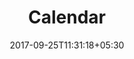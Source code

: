 ---
title: "Calendar"
date: 2017-09-25T11:31:18+05:30
layout: calendar
status: "In Process"
property: "Chalston Beach Resort"
url: /rates-availability/calendar/chalston-beach-resort/
slug: "chalston-beach-resort/"

mainmenu:
 calendar: true
 ratesavail: true


---